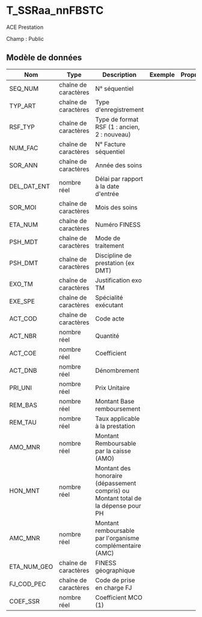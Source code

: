 # T_SSRaa_nnFBSTC

ACE Prestation

Champ : Public


## Modèle de données

|Nom|Type|Description|Exemple|Propriétés|
|-|-|-|-|-|
|SEQ_NUM|chaîne de caractères|N° séquentiel|||
|TYP_ART|chaîne de caractères|Type d'enregistrement|||
|RSF_TYP|chaîne de caractères|Type de format RSF (1 : ancien, 2 : nouveau)|||
|NUM_FAC|chaîne de caractères|N° Facture séquentiel|||
|SOR_ANN|chaîne de caractères|Année des soins|||
|DEL_DAT_ENT|nombre réel|Délai par rapport à la date d'entrée|||
|SOR_MOI|chaîne de caractères|Mois des soins|||
|ETA_NUM|chaîne de caractères|Numéro FINESS|||
|PSH_MDT|chaîne de caractères|Mode de traitement|||
|PSH_DMT|chaîne de caractères|Discipline de prestation (ex DMT)|||
|EXO_TM|chaîne de caractères|Justification exo TM|||
|EXE_SPE|chaîne de caractères|Spécialité exécutant|||
|ACT_COD|chaîne de caractères|Code acte|||
|ACT_NBR|nombre réel|Quantité|||
|ACT_COE|nombre réel|Coefficient|||
|ACT_DNB|nombre réel|Dénombrement|||
|PRI_UNI|nombre réel|Prix Unitaire|||
|REM_BAS|nombre réel|Montant Base remboursement|||
|REM_TAU|nombre réel|Taux applicable à la prestation|||
|AMO_MNR|nombre réel|Montant Remboursable par la caisse (AMO)|||
|HON_MNT|nombre réel|Montant des honoraire (dépassement compris) ou Montant total de la dépense pour PH|||
|AMC_MNR|nombre réel|Montant remboursable par l'organisme complémentaire (AMC)|||
|ETA_NUM_GEO|chaîne de caractères|FINESS géographique|||
|FJ_COD_PEC|chaîne de caractères|Code de prise en charge FJ|||
|COEF_SSR|nombre réel|Coefficient MCO (1)|||
